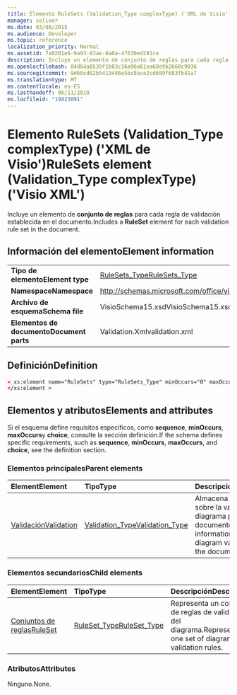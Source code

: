 ```yaml
---
title: Elemento RuleSets (Validation_Type complexType) ('XML de Visio')
manager: soliver
ms.date: 03/09/2015
ms.audience: Developer
ms.topic: reference
localization_priority: Normal
ms.assetid: 7a0201e6-9a93-83ae-8a0a-47630ed291ce
description: Incluye un elemento de conjunto de reglas para cada regla de validación establecida en el documento.
ms.openlocfilehash: 84d64a8539f1b83c16a96a61ea68e9b2660c9036
ms.sourcegitcommit: 9d60cd82b5413446e5bc8ace2cd689f683fb41a7
ms.translationtype: MT
ms.contentlocale: es-ES
ms.lasthandoff: 06/11/2018
ms.locfileid: "19823091"
---
```

# <a name="rulesets-element-validationtype-complextype-visio-xml"></a><span data-ttu-id="855a6-103">Elemento RuleSets (Validation_Type complexType) ('XML de Visio')</span><span class="sxs-lookup"><span data-stu-id="855a6-103">RuleSets element (Validation_Type complexType) ('Visio XML')</span></span>

<span data-ttu-id="855a6-104">Incluye un elemento de **conjunto de reglas** para cada regla de validación establecida en el documento.</span><span class="sxs-lookup"><span data-stu-id="855a6-104">Includes a **RuleSet** element for each validation rule set in the document.</span></span> 
  
## <a name="element-information"></a><span data-ttu-id="855a6-105">Información del elemento</span><span class="sxs-lookup"><span data-stu-id="855a6-105">Element information</span></span>

|||
|:-----|:-----|
|<span data-ttu-id="855a6-106">**Tipo de elemento**</span><span class="sxs-lookup"><span data-stu-id="855a6-106">**Element type**</span></span> <br/> |[<span data-ttu-id="855a6-107">RuleSets_Type</span><span class="sxs-lookup"><span data-stu-id="855a6-107">RuleSets_Type</span></span>](rulesets_type-complextypevisio-xml.md) <br/> |
|<span data-ttu-id="855a6-108">**Namespace**</span><span class="sxs-lookup"><span data-stu-id="855a6-108">**Namespace**</span></span> <br/> |http://schemas.microsoft.com/office/visio/2012/main  <br/> |
|<span data-ttu-id="855a6-109">**Archivo de esquema**</span><span class="sxs-lookup"><span data-stu-id="855a6-109">**Schema file**</span></span> <br/> |<span data-ttu-id="855a6-110">VisioSchema15.xsd</span><span class="sxs-lookup"><span data-stu-id="855a6-110">VisioSchema15.xsd</span></span>  <br/> |
|<span data-ttu-id="855a6-111">**Elementos de documento**</span><span class="sxs-lookup"><span data-stu-id="855a6-111">**Document parts**</span></span> <br/> |<span data-ttu-id="855a6-112">Validation.Xml</span><span class="sxs-lookup"><span data-stu-id="855a6-112">validation.xml</span></span>  <br/> |
   
## <a name="definition"></a><span data-ttu-id="855a6-113">Definición</span><span class="sxs-lookup"><span data-stu-id="855a6-113">Definition</span></span>

```XML
< xs:element name="RuleSets" type="RuleSets_Type" minOccurs="0" maxOccurs="1" >
</xs:element >
```

## <a name="elements-and-attributes"></a><span data-ttu-id="855a6-114">Elementos y atributos</span><span class="sxs-lookup"><span data-stu-id="855a6-114">Elements and attributes</span></span>

<span data-ttu-id="855a6-115">Si el esquema define requisitos específicos, como **sequence**, **minOccurs**, **maxOccurs**y **choice**, consulte la sección definición.</span><span class="sxs-lookup"><span data-stu-id="855a6-115">If the schema defines specific requirements, such as **sequence**, **minOccurs**, **maxOccurs**, and **choice**, see the definition section.</span></span> 
  
### <a name="parent-elements"></a><span data-ttu-id="855a6-116">Elementos principales</span><span class="sxs-lookup"><span data-stu-id="855a6-116">Parent elements</span></span>

|<span data-ttu-id="855a6-117">**Element**</span><span class="sxs-lookup"><span data-stu-id="855a6-117">**Element**</span></span>|<span data-ttu-id="855a6-118">**Tipo**</span><span class="sxs-lookup"><span data-stu-id="855a6-118">**Type**</span></span>|<span data-ttu-id="855a6-119">**Descripción**</span><span class="sxs-lookup"><span data-stu-id="855a6-119">**Description**</span></span>|
|:-----|:-----|:-----|
|[<span data-ttu-id="855a6-120">Validación</span><span class="sxs-lookup"><span data-stu-id="855a6-120">Validation</span></span>](validation-elementvisio-xml.md) <br/> |[<span data-ttu-id="855a6-121">Validation_Type</span><span class="sxs-lookup"><span data-stu-id="855a6-121">Validation_Type</span></span>](validation_type-complextypevisio-xml.md) <br/> |<span data-ttu-id="855a6-122">Almacena información sobre la validación del diagrama para el documento.</span><span class="sxs-lookup"><span data-stu-id="855a6-122">Stores information about diagram validation for the document.</span></span>  <br/> |
   
### <a name="child-elements"></a><span data-ttu-id="855a6-123">Elementos secundarios</span><span class="sxs-lookup"><span data-stu-id="855a6-123">Child elements</span></span>

|<span data-ttu-id="855a6-124">**Element**</span><span class="sxs-lookup"><span data-stu-id="855a6-124">**Element**</span></span>|<span data-ttu-id="855a6-125">**Tipo**</span><span class="sxs-lookup"><span data-stu-id="855a6-125">**Type**</span></span>|<span data-ttu-id="855a6-126">**Descripción**</span><span class="sxs-lookup"><span data-stu-id="855a6-126">**Description**</span></span>|
|:-----|:-----|:-----|
|[<span data-ttu-id="855a6-127">Conjuntos de reglas</span><span class="sxs-lookup"><span data-stu-id="855a6-127">RuleSet</span></span>](ruleset-element-rulesets_type-complextypevisio-xml.md) <br/> |[<span data-ttu-id="855a6-128">RuleSet_Type</span><span class="sxs-lookup"><span data-stu-id="855a6-128">RuleSet_Type</span></span>](ruleset_type-complextypevisio-xml.md) <br/> |<span data-ttu-id="855a6-129">Representa un conjunto de reglas de validación del diagrama.</span><span class="sxs-lookup"><span data-stu-id="855a6-129">Represents one set of diagram-validation rules.</span></span>  <br/> |
   
### <a name="attributes"></a><span data-ttu-id="855a6-130">Atributos</span><span class="sxs-lookup"><span data-stu-id="855a6-130">Attributes</span></span>

<span data-ttu-id="855a6-131">Ninguno.</span><span class="sxs-lookup"><span data-stu-id="855a6-131">None.</span></span>
  

